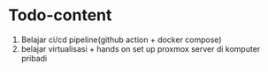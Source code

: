 # Todo-content

1. Belajar ci/cd pipeline(github action + docker compose)
2. belajar virtualisasi + hands on set up proxmox server di komputer pribadi
